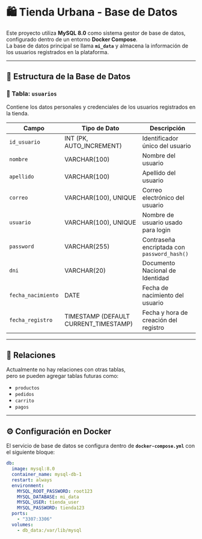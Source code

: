 # 🛍️ Tienda Urbana - Base de Datos

Este proyecto utiliza **MySQL 8.0** como sistema gestor de base de datos, configurado dentro de un entorno **Docker Compose**.  
La base de datos principal se llama **`mi_data`** y almacena la información de los usuarios registrados en la plataforma.

---

## 🧱 Estructura de la Base de Datos

### 🧩 Tabla: `usuarios`

Contiene los datos personales y credenciales de los usuarios registrados en la tienda.

| Campo             | Tipo de Dato      | Descripción |
|------------------|------------------|--------------|
| `id_usuario`     | INT (PK, AUTO_INCREMENT) | Identificador único del usuario |
| `nombre`         | VARCHAR(100)     | Nombre del usuario |
| `apellido`       | VARCHAR(100)     | Apellido del usuario |
| `correo`         | VARCHAR(100), UNIQUE | Correo electrónico del usuario |
| `usuario`        | VARCHAR(100), UNIQUE | Nombre de usuario usado para login |
| `password`       | VARCHAR(255)     | Contraseña encriptada con `password_hash()` |
| `dni`            | VARCHAR(20)      | Documento Nacional de Identidad |
| `fecha_nacimiento` | DATE            | Fecha de nacimiento del usuario |
| `fecha_registro` | TIMESTAMP (DEFAULT CURRENT_TIMESTAMP) | Fecha y hora de creación del registro |

---

## 🧩 Relaciones
Actualmente no hay relaciones con otras tablas,  
pero se pueden agregar tablas futuras como:
- `productos`
- `pedidos`
- `carrito`
- `pagos`

---

## ⚙️ Configuración en Docker

El servicio de base de datos se configura dentro de **`docker-compose.yml`** con el siguiente bloque:

```yaml
db:
  image: mysql:8.0
  container_name: mysql-db-1
  restart: always
  environment:
    MYSQL_ROOT_PASSWORD: root123
    MYSQL_DATABASE: mi_data
    MYSQL_USER: tienda_user
    MYSQL_PASSWORD: tienda123
  ports:
    - "3307:3306"
  volumes:
    - db_data:/var/lib/mysql